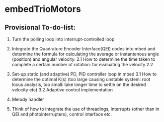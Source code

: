 # embedTrioMotors

## Provisional To-do-list:

1. Turn the polling loop into interrupt-controlled loop 

2. Integrate the Quadrature Encoder Interface(QEI) codes into mbed and determine the formula for calculating the average or instantenous angle (position) and angular velocity.
  2.1 How to determine the time taken to complete a certain number of rotation: for evaluating the velocity
  2.2 
  
3. Set-up static (and adaptive) PD, PID controller loop in mbed
  3.1 How to determine the optimal K(s) (too large causing unstable system: root locus analysis, too small: take longer time to settle on         the desired velocity etc)
  3.2 Adaptive control implementation
  
4. Melody handler

5. Think of how to integrate the use of threadings,  interrupts (other than in QEI and photointerrupters), control interface etc.
  
